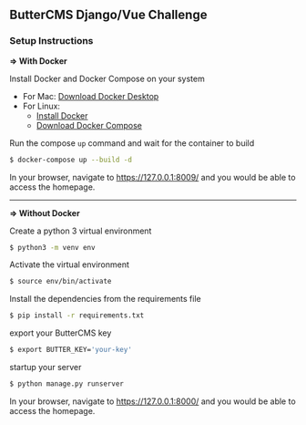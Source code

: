 ## ButterCMS Django/Vue Challenge
### Setup Instructions

**=> With Docker**

Install Docker and Docker Compose on your system
- For Mac: [Download Docker Desktop](https://docs.docker.com/docker-for-mac/install/)
- For Linux: 
    - [Install Docker](https://docs.docker.com/engine/install/ubuntu/)
    - [Download Docker Compose](https://docs.docker.com/compose/install/)
    
Run the compose `up` command and wait for the container to build
```sh
$ docker-compose up --build -d
```

In your browser, navigate to https://127.0.0.1:8009/ and you would be able to access the homepage.

********************************************

**=> Without Docker**

Create a python 3 virtual environment
```sh
$ python3 -m venv env
```
Activate the virtual environment
```sh
$ source env/bin/activate
```
Install the dependencies from the requirements file
```sh
$ pip install -r requirements.txt
```
export your ButterCMS key
```sh
$ export BUTTER_KEY='your-key'
```
startup your server
```sh
$ python manage.py runserver
```


In your browser, navigate to https://127.0.0.1:8000/ and you would be able to access the homepage. 